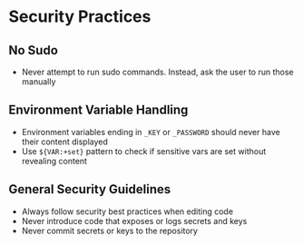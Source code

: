 # Security Practices

## No Sudo
- Never attempt to run sudo commands. Instead, ask the user to run those manually

## Environment Variable Handling
- Environment variables ending in `_KEY` or `_PASSWORD` should never have their content displayed
- Use `${VAR:+set}` pattern to check if sensitive vars are set without revealing content

## General Security Guidelines
- Always follow security best practices when editing code
- Never introduce code that exposes or logs secrets and keys
- Never commit secrets or keys to the repository

